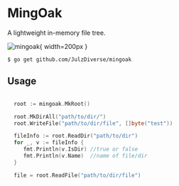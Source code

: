 # MingOak

A lightweight in-memory file tree.

![mingoak](https://i.pinimg.com/736x/7f/4a/e3/7f4ae3efff8e660f80dfdfc8eb368d11--red-oak-tree-white-oak-tree.jpg){ width=200px }

```
$ go get github.com/JulzDiverse/mingoak
```

## Usage

```go

  root := mingoak.MkRoot()

  root.MkDirAll("path/to/dir/")
  root.WriteFile("path/to/dir/file", []byte("test"))

  fileInfo := root.ReadDir("path/to/dir")
  for _, v := fileInfo {
     fmt.Println(v.IsDir) //true or false
     fmt.Println(v.Name)  //name of file/dir
  }

  file = root.ReadFile("path/to/dir/file")
```


